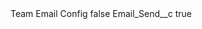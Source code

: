 <?xml version="1.0" encoding="UTF-8"?>
<CustomMetadata xmlns="http://soap.sforce.com/2006/04/metadata" xmlns:xsi="http://www.w3.org/2001/XMLSchema-instance" xmlns:xsd="http://www.w3.org/2001/XMLSchema">
    <label>Team Email Config</label>
    <protected>false</protected>
    <values>
        <field>Email_Send__c</field>
        <value xsi:type="xsd:boolean">true</value>
    </values>
</CustomMetadata>
